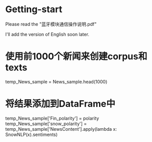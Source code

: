 # Getting-start

Please read the "蓝牙模块通信操作说明.pdf" 


I'll add the version of English soon later.

# 使用前1000个新闻来创建corpus和texts
temp_News_sample = News_sample.head(1000)
# 将结果添加到DataFrame中
temp_News_sample['Fin_polarity'] = polarity
temp_News_sample['snow_polarity'] = temp_News_sample['NewsContent'].apply(lambda x: SnowNLP(x).sentiments)
